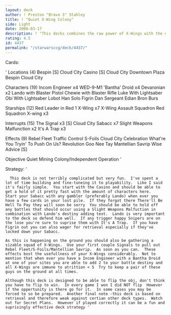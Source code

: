 ```yaml
---
layout: deck
author: ! Preston "Bravo 3" Stahley
title: ! "Quiet X-Wing Colony"
side: Light
date: 2000-03-17
description: ! "This decks combines the raw power of X-Wings with the manipulation and retrieval of Cloud City Sabacc."
rating: 4.5
id: 4437
permalink: "/starwarsccg/deck/4437/"
---
```

Cards: 

'
Locations (4)
Bespin [S]
Cloud City Casino [S]
Cloud City Downtown Plaza
Bespin Cloud City

Characters (19)
Incom Engineer x4
WED-9-M1 'Bantha' Droid x4
Devaronian x2
Lando with Blaster Pistol
Chewie with Blaster Rifle
Luke With Lightsaber
Obi With Lightsaber
Lobot
Han Solo
Figrin Dan
Sergeant Edian
Bron Burs

Starships (12)
Red Leader in Red 1
X-Wing x7
X-Wing Assault Squadron
Red Squadron X-wing x3

Interrupts (15)
The Signal x3 [S]
Cloud City Sabacc x7
Slight Weapons Malfunction x2
It's A Trap x3

Effects (9)
Rebel Fleet
Traffic Control
S-Foils
Cloud City Celebration
What're You Tryin' To Push On Us?
Revolution
Goo Nee Tay
Mantellian Savrip
Wise Advice [S]

Objective
Quiet Mining Colony/Independent Operation '

Strategy: '

	  This deck is not terribly complicated but very fun.  I've spent a lot of time building and fine-tuneing it to playability.  Like I said it's fairly simple.  You start with the Casino and should be able to get a hold of it pretty fast with the amount of characters here.  Start your Sabacc with any gambler (preferably Lando) when ever you have a few cards in your lost pile.  If they forgot there There'll Be Hell To Pay they will soon be sorry  You should be able to hold off any battles that should occur using a Slight Weapons Malfuction in combination with Lando's destiny adding text.  Lando is very important to the deck so defend him well.  If any trigger happy Snipers are on the lose you're sure to suprise them with It's A Trap.  If you have Figrin out you can also wager for retrieval especially if they've locked down your Sabacc.

    As this is happening on the ground you should also be gathering a sizable squad of X-Wings.  Use your first couple Signals to pull out Rebel Fleet/S-Foils/Mantellian Savrip.  As soon as you can.	These effects bost the usefullness of your X-Wings considerably.  Not to mention that when ever you have a Incom Engineer with a Bantha Droid at one of your sites you are able to add 2 to your battle destiny and all X-Wings are immune to atrittion < 5  Try to keep a pair of these guys on the ground at all times.

    Although this deck is designed to be able to flip the obj, don't think you have to flip to win.  In every game I won I did NOT flip  However if the oppertunity is there go for it.  In some cases you may be forced to so be prepared.  Another final note -this deck is based on retrieval and therefore weak against certian other deck types.  Watch out for Secret Plans.  However if played correctly it can be a fun and suprisingly effective deck strategy '
